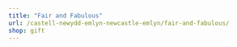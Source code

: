 ```yaml
---
title: "Fair and Fabulous"
url: /castell-newydd-emlyn-newcastle-emlyn/fair-and-fabulous/
shop: gift
---
```

